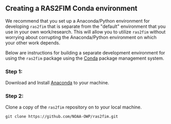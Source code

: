 ## Creating a RAS2FIM Conda environment

We recommend that you set up a Anaconda/Python environment for developing `ras2fim` that is separate from the "default" environment that you use in your own work/research.  This will allow you to utilize `ras2fim` without worrying about corrupting the Anaconda/Python environment on which your other work depends.

Below are instructions for building a separate development environment for using the `ras2fim` package using the [Conda](http://conda.pydata.org/docs/index.html) package management system.

### Step 1:
Download and Install [Anaconda](https://www.anaconda.com/products/individual) to your machine.<br>

### Step 2:
Clone a copy of the `ras2fim` repository on to your local machine.<br>

    git clone https://github.com/NOAA-OWP/ras2fim.git
